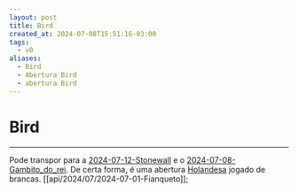 ```yaml
---
layout: post
title: Bird
created_at: 2024-07-08T15:51:16-03:00
tags:
  - v0
aliases:
  - Bird
  - Abertura Bird
  - abertura Bird
---
```

# Bird
---

Pode transpor para a [2024-07-12-Stonewall](_insight/2024/07/2024-07-12-Stonewall.md) e o [2024-07-08-Gambito_do_rei](_draft/2024/07/2024-07-08-Gambito_do_rei.md). De certa forma, é uma abertura [Holandesa](Holandesa) jogado de brancas. [[api/2024/07/2024-07-01-Fianqueto]];